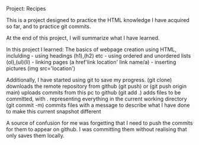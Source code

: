 Project: Recipes

This is a project designed to practice the HTML knowledge I have
acquired so far, and to practice git commits.

At the end of this project, I will summarize what I have learned.


In this project I learned:
    The basics of webpage creation using HTML, inclulding   - using headings (h1),(h2) etc
                                                            - using ordered and unordered lists (ol),(ul)(li)
                                                            - linking pages (a href'link location' link name/a)
                                                            - inserting pictures (img src='location')

Additionally, I have started using git to save my progress.
(git clone) downloads the remote repository from github
(git push) or (git push origin main) uploads commits from this pc to github
(git add .) adds files to be committed, with . representing everything in the current working directory
(git commit -m) commits files with a message to describe what I have done to make this current snapshot different

A source of confusion for me was forgetting that I need to push the commits for them to appear on github. I was committing them without realising that only saves them locally.
